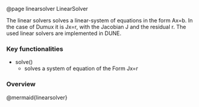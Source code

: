 @page linearsolver LinearSolver

The linear solvers solves a linear-system of equations in  the form Ax=b.
In the case of Dumux it is Jx=r, with the Jacobian J and the residual r.
The used linear solvers are implemented in DUNE.


### Key functionalities

- solve()
  - solves a system of equation of the Form Jx=r

### Overview

@mermaid{linearsolver}
